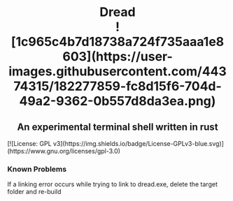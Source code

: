 <h1 align="center"> Dread <br>  ![1c965c4b7d18738a724f735aaa1e8603](https://user-images.githubusercontent.com/44374315/182277859-fc8d15f6-704d-49a2-9362-0b557d8da3ea.png)
</h1>

<h2 align="center"> An experimental terminal shell written in rust </h2> 
[![License: GPL v3](https://img.shields.io/badge/License-GPLv3-blue.svg)](https://www.gnu.org/licenses/gpl-3.0)

<h3> Known Problems </h3>
<p> If a linking error occurs while trying to link to dread.exe, delete the target folder and re-build </p>
